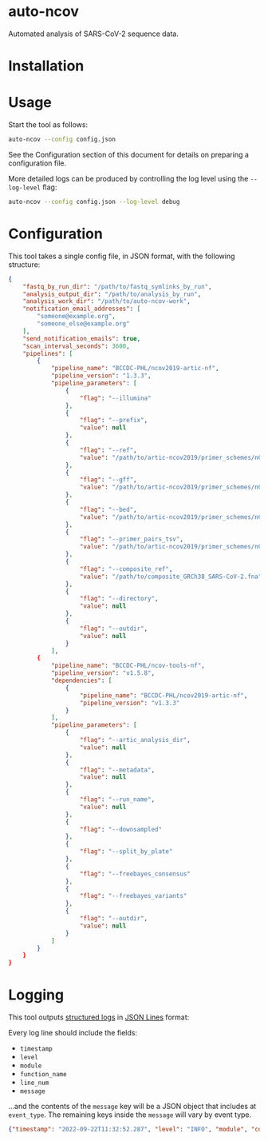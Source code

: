 # auto-ncov
Automated analysis of SARS-CoV-2 sequence data.

# Installation

# Usage
Start the tool as follows:

```bash
auto-ncov --config config.json
```

See the Configuration section of this document for details on preparing a configuration file.

More detailed logs can be produced by controlling the log level using the `--log-level` flag:

```bash
auto-ncov --config config.json --log-level debug
```

# Configuration
This tool takes a single config file, in JSON format, with the following structure:

```json
{
    "fastq_by_run_dir": "/path/to/fastq_symlinks_by_run",
	"analysis_output_dir": "/path/to/analysis_by_run",
	"analysis_work_dir": "/path/to/auto-ncov-work",
	"notification_email_addresses": [
		"someone@example.org",
		"someone_else@example.org"
	],
	"send_notification_emails": true,
	"scan_interval_seconds": 3600,
	"pipelines": [
		{
			"pipeline_name": "BCCDC-PHL/ncov2019-artic-nf",
			"pipeline_version": "1.3.3",
			"pipeline_parameters": [
				{
					"flag": "--illumina"
				},
				{
					"flag": "--prefix",
					"value": null
				},
				{
					"flag": "--ref",
					"value": "/path/to/artic-ncov2019/primer_schemes/nCoV-2019/V1200/nCoV-2019.reference.fasta"
				},
				{
					"flag": "--gff",
					"value": "/path/to/artic-ncov2019/primer_schemes/nCoV-2019/V1200/MN908947.3.gff"
				},
				{
					"flag": "--bed",
					"value": "/path/to/artic-ncov2019/primer_schemes/nCoV-2019/V1200/nCoV-2019.primer.bed"
				},
				{
					"flag": "--primer_pairs_tsv",
					"value": "/path/to/artic-ncov2019/primer_schemes/nCoV-2019/V1200/primer_pairs.tsv"
				},
				{
					"flag": "--composite_ref",
					"value": "/path/to/composite_GRCh38_SARS-CoV-2.fna"
				},
				{
					"flag": "--directory",
					"value": null
				},
				{
					"flag": "--outdir",
					"value": null
				}
			],
		{
			"pipeline_name": "BCCDC-PHL/ncov-tools-nf",
			"pipeline_version": "v1.5.8",
			"dependencies": [
				{
					"pipeline_name": "BCCDC-PHL/ncov2019-artic-nf",
					"pipeline_version": "v1.3.3"
				}
			],
			"pipeline_parameters": [
				{
					"flag": "--artic_analysis_dir",
					"value": null
				},
				{
					"flag": "--metadata",
					"value": null
				},
				{
					"flag": "--run_name",
					"value": null
				},
				{
					"flag": "--downsampled"
				},
				{
					"flag": "--split_by_plate"
				},
				{
					"flag": "--freebayes_consensus"
				},
				{
					"flag": "--freebayes_variants"
				},
				{
					"flag": "--outdir",
					"value": null
				}
			]
		}
	}
}
```

# Logging
This tool outputs [structured logs](https://www.honeycomb.io/blog/structured-logging-and-your-team/) in [JSON Lines](https://jsonlines.org/) format:

Every log line should include the fields:

- `timestamp`
- `level`
- `module`
- `function_name`
- `line_num`
- `message`

...and the contents of the `message` key will be a JSON object that includes at `event_type`. The remaining keys inside the `message` will vary by event type.

```json
{"timestamp": "2022-09-22T11:32:52.287", "level": "INFO", "module", "core", "function_name": "scan", "line_num", 56, "message": {"event_type": "scan_start"}}
```
